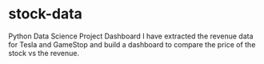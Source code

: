 # stock-data
Python Data Science Project Dashboard
I have extracted the revenue data for Tesla and GameStop and build a dashboard to compare the price of the stock vs the revenue.
